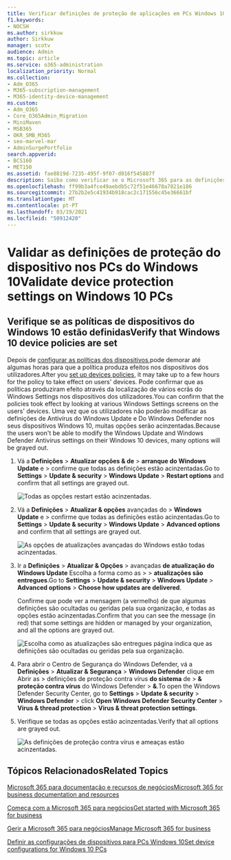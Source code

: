```yaml
---
title: Verificar definições de proteção de aplicações em PCs Windows 10
f1.keywords:
- NOCSH
ms.author: sirkkuw
author: Sirkkuw
manager: scotv
audience: Admin
ms.topic: article
ms.service: o365-administration
localization_priority: Normal
ms.collection:
- Adm_O365
- M365-subscription-management
- M365-identity-device-management
ms.custom:
- Adm_O365
- Core_O365Admin_Migration
- MiniMaven
- MSB365
- OKR_SMB_M365
- seo-marvel-mar
- AdminSurgePortfolio
search.appverid:
- BCS160
- MET150
ms.assetid: fae8819d-7235-495f-9f07-d016f545887f
description: Saiba como verificar se o Microsoft 365 para as definições de proteção de aplicações empresariais entrou em vigor nos dispositivos windows 10 dos seus utilizadores.
ms.openlocfilehash: ff99b3a4fce49aebdb5c72f51e46678a7821e186
ms.sourcegitcommit: 27b2b2e5c41934b918cac2c171556c45e36661bf
ms.translationtype: MT
ms.contentlocale: pt-PT
ms.lasthandoff: 03/19/2021
ms.locfileid: "50912420"
---
```

# <a name="validate-device-protection-settings-on-windows-10-pcs"></a><span data-ttu-id="01478-103">Validar as definições de proteção do dispositivo nos PCs do Windows 10</span><span class="sxs-lookup"><span data-stu-id="01478-103">Validate device protection settings on Windows 10 PCs</span></span>

## <a name="verify-that-windows-10-device-policies-are-set"></a><span data-ttu-id="01478-104">Verifique se as políticas de dispositivos do Windows 10 estão definidas</span><span class="sxs-lookup"><span data-stu-id="01478-104">Verify that Windows 10 device policies are set</span></span>

<span data-ttu-id="01478-105">Depois de [configurar as políticas dos dispositivos,](protection-settings-for-windows-10-pcs.md)pode demorar até algumas horas para que a política produza efeitos nos dispositivos dos utilizadores.</span><span class="sxs-lookup"><span data-stu-id="01478-105">After you [set up devices policies](protection-settings-for-windows-10-pcs.md), it may take up to a few hours for the policy to take effect on users' devices.</span></span> <span data-ttu-id="01478-106">Pode confirmar que as políticas produziram efeito através da localização de vários ecrãs do Windows Settings nos dispositivos dos utilizadores.</span><span class="sxs-lookup"><span data-stu-id="01478-106">You can confirm that the policies took effect by looking at various Windows Settings screens on the users' devices.</span></span> <span data-ttu-id="01478-107">Uma vez que os utilizadores não poderão modificar as definições de Antivírus do Windows Update e Do Windows Defender nos seus dispositivos Windows 10, muitas opções serão acinzentadas.</span><span class="sxs-lookup"><span data-stu-id="01478-107">Because the users won't be able to modify the Windows Update and Windows Defender Antivirus settings on their Windows 10 devices, many options will be grayed out.</span></span>
  
1. <span data-ttu-id="01478-108">Vá a **Definições** \> **Atualizar opções &amp; de** \> **arranque do Windows Update** e \>  confirme que todas as definições estão acinzentadas.</span><span class="sxs-lookup"><span data-stu-id="01478-108">Go to **Settings** \> **Update &amp; security** \> **Windows Update** \> **Restart options** and confirm that all settings are grayed out.</span></span> 
    
    ![Todas as opções restart estão acinzentadas.](../media/31308da9-18b0-47c5-bbf6-d5fa6747c376.png)
  
2. <span data-ttu-id="01478-110">Vá a **Definições** \> **Atualizar &amp; opções** avançadas do \> **Windows Update** e \>  confirme que todas as definições estão acinzentadas.</span><span class="sxs-lookup"><span data-stu-id="01478-110">Go to **Settings** \> **Update &amp; security** \> **Windows Update** \> **Advanced options** and confirm that all settings are grayed out.</span></span> 
    
    ![As opções de atualizações avançadas do Windows estão todas acinzentadas.](../media/049cf281-d503-4be9-898b-c0a3286c7fc2.png)
  
3. <span data-ttu-id="01478-112">Ir a **Definições** \> **Atualizar &amp; Opções** \> avançadas **de atualização do Windows Update** Escolha a forma como as \>  \> **atualizações são entregues**.</span><span class="sxs-lookup"><span data-stu-id="01478-112">Go to **Settings** \> **Update &amp; security** \> **Windows Update** \> **Advanced options** \> **Choose how updates are delivered**.</span></span>
    
    <span data-ttu-id="01478-113">Confirme que pode ver a mensagem (a vermelho) de que algumas definições são ocultadas ou geridas pela sua organização, e todas as opções estão acinzentadas.</span><span class="sxs-lookup"><span data-stu-id="01478-113">Confirm that you can see the message (in red) that some settings are hidden or managed by your organization, and all the options are grayed out.</span></span>
    
    ![Escolha como as atualizações são entregues página indica que as definições são ocultadas ou geridas pela sua organização.](../media/6b3e37c5-da41-4afd-9983-b4f406216b59.png)
  
4. <span data-ttu-id="01478-115">Para abrir o Centro de Segurança do Windows Defender, vá a **Definições** \> **Atualizar &amp; Segurança** \> **Windows Defender** clique em Abrir as \> definições de proteção contra vírus **do sistema** de \> **&amp; proteção contra vírus** do Windows Defender \> **&amp;**.</span><span class="sxs-lookup"><span data-stu-id="01478-115">To open the Windows Defender Security Center, go to **Settings** \> **Update &amp; security** \> **Windows Defender** \> click **Open Windows Defender Security Center** \> **Virus &amp; thread protection** \> **Virus &amp; threat protection settings**.</span></span> 
    
5. <span data-ttu-id="01478-116">Verifique se todas as opções estão acinzentadas.</span><span class="sxs-lookup"><span data-stu-id="01478-116">Verify that all options are grayed out.</span></span> 
    
    ![As definições de proteção contra vírus e ameaças estão acinzentadas.](../media/9ca68d40-a5d9-49d7-92a4-c581688b5926.png)
  
## <a name="related-topics"></a><span data-ttu-id="01478-118">Tópicos Relacionados</span><span class="sxs-lookup"><span data-stu-id="01478-118">Related Topics</span></span>

[<span data-ttu-id="01478-119">Microsoft 365 para documentação e recursos de negócios</span><span class="sxs-lookup"><span data-stu-id="01478-119">Microsoft 365 for business documentation and resources</span></span>](./index.yml)
  
[<span data-ttu-id="01478-120">Começa com a Microsoft 365 para negócios</span><span class="sxs-lookup"><span data-stu-id="01478-120">Get started with Microsoft 365 for business</span></span>](microsoft-365-business-overview.md)
  
[<span data-ttu-id="01478-121">Gerir a Microsoft 365 para negócios</span><span class="sxs-lookup"><span data-stu-id="01478-121">Manage Microsoft 365 for business</span></span>](manage.md)
  
[<span data-ttu-id="01478-122">Definir as configurações de dispositivos para PCs Windows 10</span><span class="sxs-lookup"><span data-stu-id="01478-122">Set device configurations for Windows 10 PCs</span></span>](protection-settings-for-windows-10-pcs.md)
